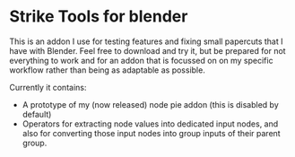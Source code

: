 # Strike Tools for blender

This is an addon I use for testing features and fixing small papercuts that I have with Blender. Feel free to download and try it, but be prepared for not everything to work and for an addon that is focussed on on my specific workflow rather than being as adaptable as possible.

Currently it contains:
* A prototype of my (now released) node pie addon (this is disabled by default)
* Operators for extracting node values into dedicated input nodes, and also for converting those input nodes into group inputs of their parent group.
